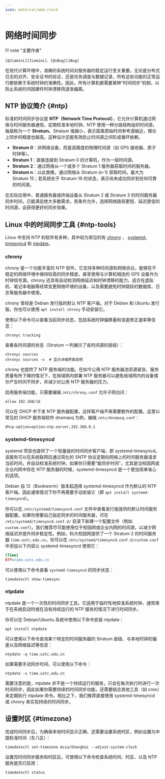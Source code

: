 ```yaml
---
icon: material/web-clock
---
```


# 网络时间同步

!!! note "主要作者"

    [@JiaminL][JiaminL]、[@iBug][iBug]

在现代计算环境中，准确的系统时间对服务器的稳定运行至关重要。无论是分布式日志的对齐、安全证书的验证，还是任务调度与数据记录，所有这些功能的正常运行都依赖于系统时钟的准确性。因此，所有计算机都需要某种“时间同步”机制，以防止系统时间因硬件时钟漂移而逐渐偏离。

## NTP 协议简介 {#ntp}

标准的时间同步协议是 **NTP（Network Time Protocol）**，它允许计算机通过网络与时间服务器通信，定期校准本地时钟。NTP 使用一种分层结构组织时间源，每层称为一个 **Stratum**。Stratum 值越小，表示距离原始时间参考源越近，理论上同步的精度也越高。这种设计还能有效防止时间源之间形成循环依赖。

* **Stratum 0**：非网络设备，而是高精度的物理时间源（如 GPS 接收器、原子时钟等）。
* **Stratum 1**：直接连接到 Stratum 0 的计算机，作为一级时间源。
* **Stratum 2**：通过网络从一个或多个 Stratum 1 服务器获取时间的服务器。
* **Stratum n**：以此类推，通过网络从 Stratum (n-1) 获取时间，最大为 Stratum 15；若系统处于 Stratum 16 的状态，表示尚未成功同步到任何可靠的时间源。

在实际应用中，普通服务器或终端设备从 Stratum 2 或 Stratum 3 的时间服务器同步时间，已能满足绝大多数需求。若条件允许，选择网络路径更短、延迟更低的时间源，会获得更好的同步效果。

## Linux 中的时间同步工具 {#ntp-tools}

Linux 中支持 NTP 的软件有多种，其中较为常见的有 [chrony](https://chrony-project.org/) 、 [systemd-timesyncd](https://wiki.archlinux.org/title/Systemd-timesyncd) 和 [ntpdate](https://www.ntp.org/documentation/4.2.8-series/ntpdate/)。

### chrony

chrony 是一个功能丰富的 NTP 软件，它支持多种时间源和网络协议，能够在不稳定的网络环境中保持较高的同步精度，甚至使用与计算机相连的 GPS 设备作为时钟信号源。chrony 还具有自动检测网络延迟和时钟漂移的能力，适合在虚拟机、笔记本电脑等经常变更网络环境的设备，以及需要避免时钟跳跃的数据库、日志等服务器中使用。

chrony 曾经是 Debian 发行版的默认 NTP 客户端。对于 Debian 和 Ubuntu 发行版，你也可以使用 `apt install chrony` 手动安装它。

使用以下命令可以查看当前同步状态，包括系统时钟偏移量和误差修正速率等信息：

```shell
chronyc tracking
```

查看各时间源的状态（Stratum 一列展示了各时间源的层级）：

```shell
chronyc sources
chronyc sources -v  # 显示详细界面说明
```

chrony 也提供了 NTP 服务端的功能。在如今公用 NTP 服务器池资源紧张、服务质量有所下降的情况下，在局域网内部署 NTP 服务器可以避免局域网内的设备偶尔产生时间不同步，并减少对公用 NTP 服务器的压力。

启用服务端功能，只需要编辑 `/etc/chrony.conf` 允许子网访问：

```
allow 192.168/16
```

可以在 DHCP 中下发 NTP 服务器配置，这样客户端不再需要额外的配置。这里以常见的 DHCP 服务端软件 dnsmasq 为例，编辑 `/etc/dnsmasq.conf`：

```
dhcp-option=option:ntp-server,192.168.0.1
```

### systemd-timesyncd

systemd 项目也提供了一个轻量级的时间同步客户端，即 systemd-timesyncd。该服务可以在系统联网后通过简化的 SNTP 协议定期向网络上的时间服务器请求当前时间，并自动校准系统时钟。如果你只需要“能同步时间”，尤其是当校园网或企业内网中存在 NTP 服务器的时候，systemd-timesyncd 是一个更加简单省心的选项。

Debian 自 12（Bookworm）版本起选择 systemd-timesyncd 作为默认的 NTP 客户端，因此通常情况下你不再需要手动安装它（即 `apt install systemd-timesyncd`）。

你可以在 `/etc/systemd/timesyncd.conf` 文件中查看发行版提供的默认时间服务器配置。如果你想要自己指定同步的时间服务器，可在 `/etc/systemd/timesyncd.conf.d/` 目录下新建一个配置文件（例如 `custom.conf`）。我们推荐尽可能使用位于校园网或企业内网的时间源，以减少网络延迟并提升同步稳定性。例如，科大校园网提供了一个 Stratum 2 的时间服务器 `time.ustc.edu.cn`，你可以在 `/etc/systemd/timesyncd.conf.d/custom.conf` 中添加以下内容让 systemd-timesyncd 使用它：

```ini
[Time]
NTP=time.ustc.edu.cn
```

可以使用以下命令查看 `systemd-timesyncd` 的同步状态：

```shell
timedatectl show-timesync
```

### ntpdate

ntpdate 是一个一次性的时间同步工具。它适用于临时性地校准系统时钟，通常用于在系统启动时或在没有持续运行的 NTP 服务的情况下进行时间同步。

你可以在 Debian/Ubuntu 系统中使用以下命令安装 ntpdate：

```shell
apt install ntpdate
```

可以使用以下命令查询某个特定的时间服务器的 Stratum 层级、与本地时钟的偏差以及网络延迟等信息：

```shell
ntpdate -q time.ustc.edu.cn
```

如果需要手动同步时间，可以使用以下命令：

```shell
ntpdate -u time.ustc.edu.cn  
```

需要注意的是，ntpdate 并不是一个持续运行的服务，只会在每次执行时进行一次时间同步，因此如果你需要持续的时间同步功能，还需要结合其他工具（如 cron）来定期执行 ntpdate 命令。相比之下，我们推荐直接使用 systemd-timesyncd 或 chrony 来实现持续的时间同步。

## 设置时区 {#timezone}

完成时间同步后，为确保本地时间显示正确，还需要设置系统时区，例如设置为中国标准时间（东八区）：

```shell
timedatectl set-timezone Asia/Shanghai --adjust-system-clock
```

设置完时间同步服务和时区后，可使用以下命令检查系统时间、时区、以及 NTP 服务是否已启用：

```shell
timedatectl status
```
